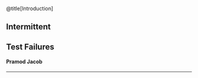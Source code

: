 @title[Introduction]

## Intermittent 
## <span class="color:red">Test Failures</span>

#### Pramod Jacob

---

